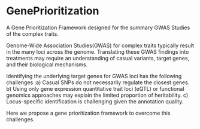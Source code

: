 # GenePrioritization
A Gene Prioritization Framework designed for the summary GWAS Studies of the complex traits.

Genome-Wide Association Studies(GWAS) for complex traits typically result in the many loci across the genome. Translating these GWAS findings into treatments may require an understanding of casual variants, target genes, and their biological mechanisms. 

Identifying the underlying target genes for GWAS loci has the following challenges :a) Casual SNPs do not necessarily regulate the closest genes. b) Using only gene expression quantitative trait loci (eQTL)  or functional genomics approaches may explain the limited proportion of heritability. c) Locus-specific identification is challenging given the annotation quality. 


Here we propose a gene prioritization framework to overcome this challenges. 
